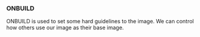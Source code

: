 ### ONBUILD

ONBUILD is used to set some hard guidelines to the image.
We can control how others use our image as their base image.